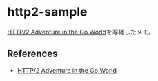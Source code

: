 # http2-sample

[HTTP/2 Adventure in the Go World](https://posener.github.io/http2/)を写経したメモ。


## References
* [HTTP/2 Adventure in the Go World](https://posener.github.io/http2/)